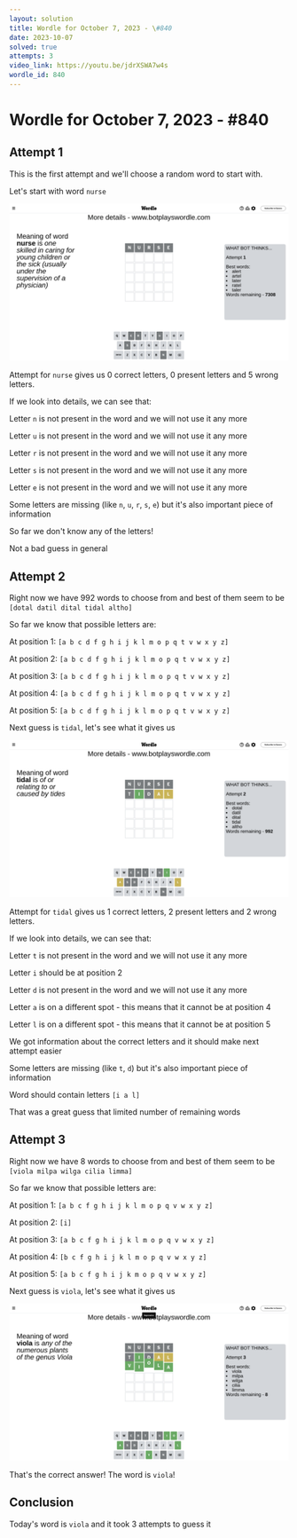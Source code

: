 ```yaml
---
layout: solution
title: Wordle for October 7, 2023 - \#840
date: 2023-10-07
solved: true
attempts: 3
video_link: https://youtu.be/jdrXSWA7w4s
wordle_id: 840
---
```


# Wordle for October 7, 2023 - \#840

## Attempt 1

This is the first attempt and we'll choose a random word to start with.

Let's start with word `nurse`

![Attempt 1](2023-10-07/attempt-1.png)

Attempt for `nurse` gives us 0 correct letters, 0 present letters and 5 wrong letters.

If we look into details, we can see that:

Letter `n` is not present in the word and we will not use it any more

Letter `u` is not present in the word and we will not use it any more

Letter `r` is not present in the word and we will not use it any more

Letter `s` is not present in the word and we will not use it any more

Letter `e` is not present in the word and we will not use it any more

Some letters are missing (like `n`, `u`, `r`, `s`, `e`) but it's also important piece of information

So far we don't know any of the letters!

Not a bad guess in general



## Attempt 2

Right now we have 992 words to choose from and best of them seem to be `[dotal datil dital tidal altho]`

So far we know that possible letters are:

At position 1: `[a b c d f g h i j k l m o p q t v w x y z]`

At position 2: `[a b c d f g h i j k l m o p q t v w x y z]`

At position 3: `[a b c d f g h i j k l m o p q t v w x y z]`

At position 4: `[a b c d f g h i j k l m o p q t v w x y z]`

At position 5: `[a b c d f g h i j k l m o p q t v w x y z]`

Next guess is `tidal`, let's see what it gives us

![Attempt 2](2023-10-07/attempt-2.png)

Attempt for `tidal` gives us 1 correct letters, 2 present letters and 2 wrong letters.

If we look into details, we can see that:

Letter `t` is not present in the word and we will not use it any more

Letter `i` should be at position 2

Letter `d` is not present in the word and we will not use it any more

Letter `a` is on a different spot - this means that it cannot be at position 4

Letter `l` is on a different spot - this means that it cannot be at position 5

We got information about the correct letters and it should make next attempt easier

Some letters are missing (like `t`, `d`) but it's also important piece of information

Word should contain letters `[i a l]`

That was a great guess that limited number of remaining words



## Attempt 3

Right now we have 8 words to choose from and best of them seem to be `[viola milpa wilga cilia limma]`

So far we know that possible letters are:

At position 1: `[a b c f g h i j k l m o p q v w x y z]`

At position 2: `[i]`

At position 3: `[a b c f g h i j k l m o p q v w x y z]`

At position 4: `[b c f g h i j k l m o p q v w x y z]`

At position 5: `[a b c f g h i j k m o p q v w x y z]`

Next guess is `viola`, let's see what it gives us

![Attempt 3](2023-10-07/attempt-3.png)

That's the correct answer! The word is `viola`!

## Conclusion

Today's word is `viola` and it took 3 attempts to guess it

